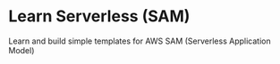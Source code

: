 # Learn Serverless (SAM)
Learn and build simple templates for AWS SAM (Serverless Application Model)


